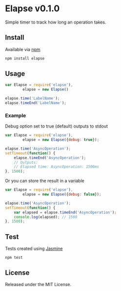 # Elapse v0.1.0

Simple timer to track how long an operation takes.

## Install

Available via [npm](https://npmjs.org/package/elapse)

```bash
npm install elapse
```

## Usage

```javascript
var Elapse = require('elapse'),
		elapse = new Elapse()

elapse.time('LabelName');
elapse.timeEnd('LabelName');
```

### Example

Debug option set to true (default) outputs to stdout

```javascript
var Elapse = require('elapse'),
		elapse = new Elapse({debug: true});

elapse.time('AsyncOperation');
setTimeout(function() {
	elapse.timeEnd('AsyncOperation');
	// Outputs:
	// Elapsed time: AsyncOperation: 1500ms
}, 1500);

```

Or you can store the result in a variable

```javascript
var Elapse = require('elapse'),
		elapse = new Elapse({debug: false});

elapse.time('AsyncOperation');
setTimeout(function() {
	var elapsed = elapse.timeEnd('AsyncOperation');
	console.log(elapsed); // 1500
}, 1500);

```

## Test

Tests created using [Jasmine](http://pivotal.github.io/jasmine/)

```
npm test
```

## License

Released under the MIT License.
